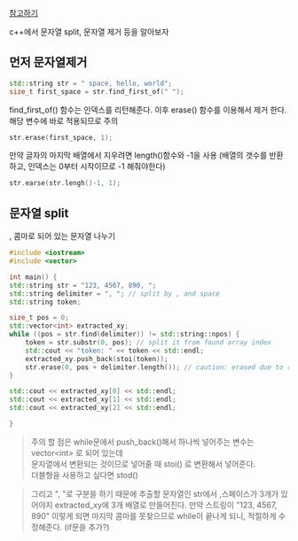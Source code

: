[참고하기](https://www.techiedelight.com/trim-string-cpp-remove-leading-trailing-spaces/)

c++에서 문자열 split, 문자열 제거 등을 알아보자

## 먼저 문자열제거 
```cpp
std::string str = " space, hello, world";
size_t first_space = str.find_first_of(" ");
```

find_first_of() 함수는 인덱스를 리턴해준다. 이후 erase() 함수를 이용해서 제거 한다.   
해당 변수에 바로 적용되므로 주의

```cpp
str.erase(first_space, 1);
```

만약 글자의 마지막 배열에서 지우려면 length()함수와 -1을 사용 (배열의 갯수를 반환하고, 인덱스는 0부터 시작이므로 -1 해줘야한다)
```cpp
str.earse(str.lengh()-1, 1);
```


## 문자열 split

, 콤마로 되어 있는 문자열 나누기

```cpp
#include <iostream>
#include <vector>

int main() {
std::string str = "123, 4567, 890, ";
std::string delimiter = ", "; // split by , and space
std::string token;

size_t pos = 0;
std::vector<int> extracted_xy;
while ((pos = str.find(delimiter)) != std::string::npos) {
	token = str.substr(0, pos); // split it from found array index
	std::cout << "token: " << token << std::endl;
	extracted_xy.push_back(stoi(token));
	str.erase(0, pos + delimiter.length()); // caution: erased due to reference to variable
}

std::cout << extracted_xy[0] << std::endl;
std::cout << extracted_xy[1] << std::endl;
std::cout << extracted_xy[2] << std::endl;

}
```

> 주의 할 점은 while문에서 push_back()해서 하나씩 넣어주는 변수는 vector\<int> 로 되어 있는데  
> 문자열에서 변환되는 것이므로 넣어줄 때 stoi() 로 변환해서 넣어준다.   
> 더블형을 사용하고 싶다면 stod()

> 그리고 ", "로 구분을 하기 때문에 추출할 문자열인 str에서 ,스페이스가 3개가 있어야지 extracted_xy에 3개 배열로 만들어진다. 만약 스트링이 "123, 4567, 890" 이렇게 되면 마지막 콤마를 못찾으므로 while이 끝나게 되니, 적절하게 수정해준다. (if문을 추가?)


